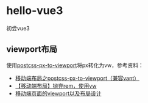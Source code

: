 # hello-vue3
初尝vue3

## viewport布局
使用<a target="_blank" href="https://github.com/evrone/postcss-px-to-viewport/blob/HEAD/README_CN.md">postcss-px-to-viewport</a>将px转化为vw，参考资料：

* <a target="_blank" href="https://www.cnblogs.com/zhangnan35/p/12682925.html">移动端布局之postcss-px-to-viewport（兼容vant）</a>
* <a target="_blank" href="https://blog.csdn.net/huangm_fat/article/details/80090245">【移动端布局】抛弃rem，使用vw</a>
* <a target="_blank" href="https://www.cnblogs.com/zhanglw456/p/12958182.html">移动端页面的viewport以及布局设计</a>
